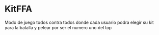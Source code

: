 # KitFFA
Modo de juego todos contra todos donde cada usuario podra elegir su kit para la batalla y pelear por ser el numero uno del top
